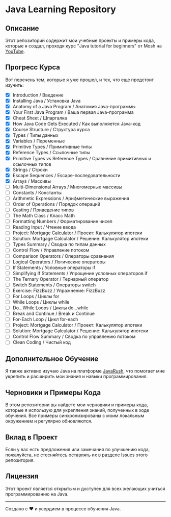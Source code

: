 # Java Learning Repository

## Описание
Этот репозиторий содержит мои учебные проекты и примеры кода, которые я создал, проходя курс "Java tutorial for beginners" от Mosh на [YouTube](https://www.youtube.com/watch?v=eIrMbAQSU34).

## Прогресс Курса
Вот перечень тем, которые я уже прошел, и тех, что еще предстоит изучить:


- [x] Introduction / Введение
- [x] Installing Java / Установка Java
- [x] Anatomy of a Java Program / Анатомия Java-программы
- [x] Your First Java Program / Ваша первая Java-программа
- [x] Cheat Sheet / Шпаргалка
- [x] How Java Code Gets Executed / Как выполняется Java-код
- [x] Course Structure / Структура курса
- [x] Types / Типы данных
- [x] Variables / Переменные
- [x] Primitive Types / Примитивные типы
- [x] Reference Types / Ссылочные типы
- [x] Primitive Types vs Reference Types / Сравнение примитивных и ссылочных типов
- [x] Strings / Строки
- [x] Escape Sequences / Escape-последовательности
- [x] Arrays / Массивы
- [ ] Multi-Dimensional Arrays / Многомерные массивы
- [ ] Constants / Константы
- [ ] Arithmetic Expressions / Арифметические выражения
- [ ] Order of Operations / Порядок операций
- [ ] Casting / Приведение типов
- [ ] The Math Class / Класс Math
- [ ] Formatting Numbers / Форматирование чисел
- [ ] Reading Input / Чтение ввода
- [ ] Project: Mortgage Calculator / Проект: Калькулятор ипотеки
- [ ] Solution: Mortgage Calculator / Решение: Калькулятор ипотеки
- [ ] Types Summary / Сводка по типам данных
- [ ] Control Flow / Управление потоком
- [ ] Comparison Operators / Операторы сравнения
- [ ] Logical Operators / Логические операторы
- [ ] If Statements / Условные операторы if
- [ ] Simplifying If Statements / Упрощение условных операторов if
- [ ] The Ternary Operator / Тернарный оператор
- [ ] Switch Statements / Операторы switch
- [ ] Exercise: FizzBuzz / Упражнение: FizzBuzz
- [ ] For Loops / Циклы for
- [ ] While Loops / Циклы while
- [ ] Do...While Loops / Циклы do...while
- [ ] Break and Continue / Break и Continue
- [ ] For-Each Loop / Цикл for-each
- [ ] Project: Mortgage Calculator / Проект: Калькулятор ипотеки
- [ ] Solution: Mortgage Calculator / Решение: Калькулятор ипотеки
- [ ] Control Flow Summary / Сводка по управлению потоком
- [ ] Clean Coding / Чистый код

## Дополнительное Обучение
Я также активно изучаю Java на платформе [JavaRush](https://javarush.com), что помогает мне укрепить и расширить мои знания и навыки программирования.

## Черновики и Примеры Кода
В этом репозитории вы найдете мои черновики и примеры кода, которые я использую для укрепления знаний, полученных в ходе обучения. Все примеры синхронизированы с моим локальным окружением и регулярно обновляются.

## Вклад в Проект
Если у вас есть предложения или замечания по улучшению кода, пожалуйста, не стесняйтесь оставлять их в разделе Issues этого репозитория.

## Лицензия
Этот проект является открытым и доступен для всех желающих учиться программированию на Java.

---

Создано с ❤️ и усердием в процессе обучения Java.

